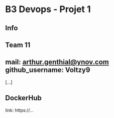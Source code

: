 # B3 Devops - Projet 1
## Info
Team 11
---
mail: arthur.genthial@ynov.com
github_username: Voltzy9
---
[...]
## DockerHub
link: https://...